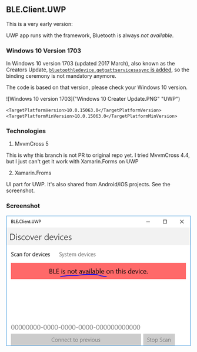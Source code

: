 ## BLE.Client.UWP

This is a very early version:

UWP app runs with the framework, Bluetooth is always _not available_.

### Windows 10 Version 1703

 In Windows 10 version 1703 (updated 2017 March), also known as the Creators Update, [`bluetoothledevice.getgattservicesasync` is added](https://docs.microsoft.com/en-us/windows/uwp/whats-new/windows-10-version-1703-api-diff), so the binding ceremony is not mandatory anymore. 
 
 The code is based on that version, please check your Windows 10 version.
 
 ![Windows 10 version 1703]("Windows 10 Creater Update.PNG" "UWP")
 
```     
<TargetPlatformVersion>10.0.15063.0</TargetPlatformVersion>
<TargetPlatformMinVersion>10.0.15063.0</TargetPlatformMinVersion>
```


### Technologies
1. MvvmCross 5

This is why this branch is not PR to original repo yet. I tried MvvmCross 4.4, but I just can't get it work with Xamarin.Forms on UWP

2. Xamarin.Froms

UI part for UWP. 
It's also shared from Android/iOS projects. See the screenshot.

### Screenshot

![BLE.Client.UWP](BLE.Client.UWP.PNG "UWP")


